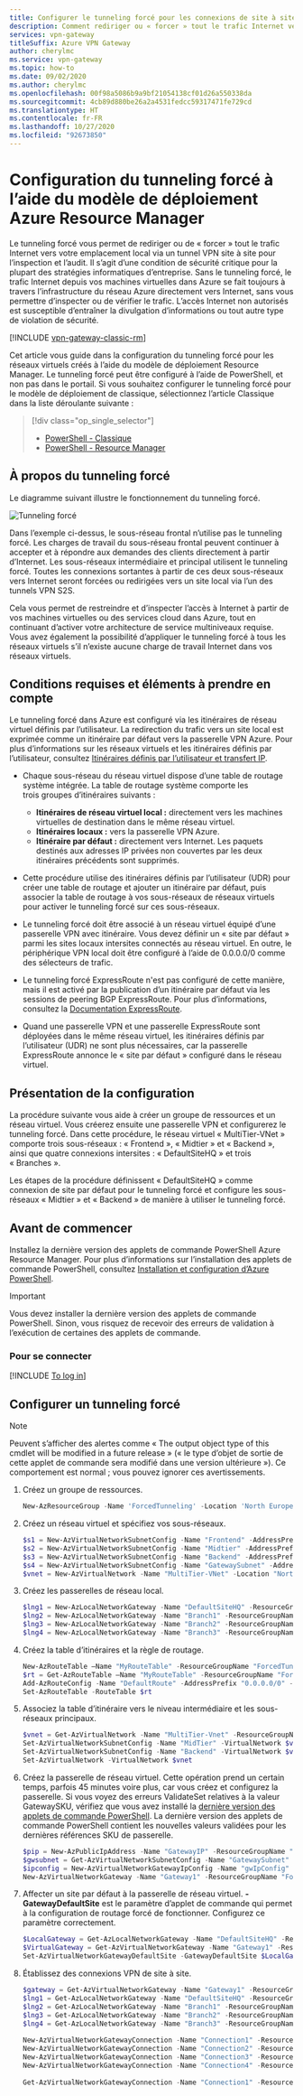 ```yaml
---
title: Configurer le tunneling forcé pour les connexions de site à site
description: Comment rediriger ou « forcer » tout le trafic Internet vers votre emplacement local.
services: vpn-gateway
titleSuffix: Azure VPN Gateway
author: cherylmc
ms.service: vpn-gateway
ms.topic: how-to
ms.date: 09/02/2020
ms.author: cherylmc
ms.openlocfilehash: 00f98a5086b9a9bf21054138cf01d26a550338da
ms.sourcegitcommit: 4cb89d880be26a2a4531fedcc59317471fe729cd
ms.translationtype: HT
ms.contentlocale: fr-FR
ms.lasthandoff: 10/27/2020
ms.locfileid: "92673850"
---
```

# <a name="configure-forced-tunneling-using-the-azure-resource-manager-deployment-model"></a>Configuration du tunneling forcé à l’aide du modèle de déploiement Azure Resource Manager

Le tunneling forcé vous permet de rediriger ou de « forcer » tout le trafic Internet vers votre emplacement local via un tunnel VPN site à site pour l’inspection et l’audit. Il s’agit d’une condition de sécurité critique pour la plupart des stratégies informatiques d’entreprise. Sans le tunneling forcé, le trafic Internet depuis vos machines virtuelles dans Azure se fait toujours à travers l’infrastructure du réseau Azure directement vers Internet, sans vous permettre d’inspecter ou de vérifier le trafic. L’accès Internet non autorisés est susceptible d’entraîner la divulgation d’informations ou tout autre type de violation de sécurité.



[!INCLUDE [vpn-gateway-classic-rm](../../includes/vpn-gateway-classic-rm-include.md)] 

Cet article vous guide dans la configuration du tunneling forcé pour les réseaux virtuels créés à l’aide du modèle de déploiement Resource Manager. Le tunneling forcé peut être configuré à l’aide de PowerShell, et non pas dans le portail. Si vous souhaitez configurer le tunneling forcé pour le modèle de déploiement de classique, sélectionnez l’article Classique dans la liste déroulante suivante :

> [!div class="op_single_selector"]
> * [PowerShell - Classique](vpn-gateway-about-forced-tunneling.md)
> * [PowerShell - Resource Manager](vpn-gateway-forced-tunneling-rm.md)
> 
> 

## <a name="about-forced-tunneling"></a>À propos du tunneling forcé

Le diagramme suivant illustre le fonctionnement du tunneling forcé. 

![Tunneling forcé](./media/vpn-gateway-forced-tunneling-rm/forced-tunnel.png)

Dans l’exemple ci-dessus, le sous-réseau frontal n’utilise pas le tunneling forcé. Les charges de travail du sous-réseau frontal peuvent continuer à accepter et à répondre aux demandes des clients directement à partir d’Internet. Les sous-réseaux intermédiaire et principal utilisent le tunneling forcé. Toutes les connexions sortantes à partir de ces deux sous-réseaux vers Internet seront forcées ou redirigées vers un site local via l’un des tunnels VPN S2S.

Cela vous permet de restreindre et d’inspecter l’accès à Internet à partir de vos machines virtuelles ou des services cloud dans Azure, tout en continuant d’activer votre architecture de service multiniveaux requise. Vous avez également la possibilité d’appliquer le tunneling forcé à tous les réseaux virtuels s’il n’existe aucune charge de travail Internet dans vos réseaux virtuels.

## <a name="requirements-and-considerations"></a>Conditions requises et éléments à prendre en compte

Le tunneling forcé dans Azure est configuré via les itinéraires de réseau virtuel définis par l’utilisateur. La redirection du trafic vers un site local est exprimée comme un itinéraire par défaut vers la passerelle VPN Azure. Pour plus d’informations sur les réseaux virtuels et les itinéraires définis par l’utilisateur, consultez [Itinéraires définis par l’utilisateur et transfert IP](../virtual-network/virtual-networks-udr-overview.md).

* Chaque sous-réseau du réseau virtuel dispose d’une table de routage système intégrée. La table de routage système comporte les trois groupes d’itinéraires suivants :
  
  * **Itinéraires de réseau virtuel local :** directement vers les machines virtuelles de destination dans le même réseau virtuel.
  * **Itinéraires locaux :** vers la passerelle VPN Azure.
  * **Itinéraire par défaut :** directement vers Internet. Les paquets destinés aux adresses IP privées non couvertes par les deux itinéraires précédents sont supprimés.
* Cette procédure utilise des itinéraires définis par l’utilisateur (UDR) pour créer une table de routage et ajouter un itinéraire par défaut, puis associer la table de routage à vos sous-réseaux de réseaux virtuels pour activer le tunneling forcé sur ces sous-réseaux.
* Le tunneling forcé doit être associé à un réseau virtuel équipé d’une passerelle VPN avec itinéraire. Vous devez définir un « site par défaut » parmi les sites locaux intersites connectés au réseau virtuel. En outre, le périphérique VPN local doit être configuré à l’aide de 0.0.0.0/0 comme des sélecteurs de trafic. 
* Le tunneling forcé ExpressRoute n'est pas configuré de cette manière, mais il est activé par la publication d’un itinéraire par défaut via les sessions de peering BGP ExpressRoute. Pour plus d’informations, consultez la [Documentation ExpressRoute](https://azure.microsoft.com/documentation/services/expressroute/).
* Quand une passerelle VPN et une passerelle ExpressRoute sont déployées dans le même réseau virtuel, les itinéraires définis par l’utilisateur (UDR) ne sont plus nécessaires, car la passerelle ExpressRoute annonce le « site par défaut » configuré dans le réseau virtuel.

## <a name="configuration-overview"></a>Présentation de la configuration

La procédure suivante vous aide à créer un groupe de ressources et un réseau virtuel. Vous créerez ensuite une passerelle VPN et configurerez le tunneling forcé. Dans cette procédure, le réseau virtuel « MultiTier-VNet » comporte trois sous-réseaux : « Frontend », « Midtier » et « Backend », ainsi que quatre connexions intersites : « DefaultSiteHQ » et trois « Branches ».

Les étapes de la procédure définissent « DefaultSiteHQ » comme connexion de site par défaut pour le tunneling forcé et configure les sous-réseaux « Midtier » et « Backend » de manière à utiliser le tunneling forcé.

## <a name="before-you-begin"></a><a name="before"></a>Avant de commencer

Installez la dernière version des applets de commande PowerShell Azure Resource Manager. Pour plus d’informations sur l’installation des applets de commande PowerShell, consultez [Installation et configuration d’Azure PowerShell](/powershell/azure/).

> [!IMPORTANT]
> Vous devez installer la dernière version des applets de commande PowerShell. Sinon, vous risquez de recevoir des erreurs de validation à l’exécution de certaines des applets de commande.
>
>

### <a name="to-log-in"></a>Pour se connecter

[!INCLUDE [To log in](../../includes/vpn-gateway-cloud-shell-ps-login.md)]

## <a name="configure-forced-tunneling"></a>Configurer un tunneling forcé

> [!NOTE]
> Peuvent s’afficher des alertes comme « The output object type of this cmdlet will be modified in a future release » (« le type d’objet de sortie de cette applet de commande sera modifié dans une version ultérieure »). Ce comportement est normal ; vous pouvez ignorer ces avertissements.
>
>


1. Créez un groupe de ressources.

   ```powershell
   New-AzResourceGroup -Name 'ForcedTunneling' -Location 'North Europe'
   ```
2. Créez un réseau virtuel et spécifiez vos sous-réseaux.

   ```powershell 
   $s1 = New-AzVirtualNetworkSubnetConfig -Name "Frontend" -AddressPrefix "10.1.0.0/24"
   $s2 = New-AzVirtualNetworkSubnetConfig -Name "Midtier" -AddressPrefix "10.1.1.0/24"
   $s3 = New-AzVirtualNetworkSubnetConfig -Name "Backend" -AddressPrefix "10.1.2.0/24"
   $s4 = New-AzVirtualNetworkSubnetConfig -Name "GatewaySubnet" -AddressPrefix "10.1.200.0/28"
   $vnet = New-AzVirtualNetwork -Name "MultiTier-VNet" -Location "North Europe" -ResourceGroupName "ForcedTunneling" -AddressPrefix "10.1.0.0/16" -Subnet $s1,$s2,$s3,$s4
   ```
3. Créez les passerelles de réseau local.

   ```powershell
   $lng1 = New-AzLocalNetworkGateway -Name "DefaultSiteHQ" -ResourceGroupName "ForcedTunneling" -Location "North Europe" -GatewayIpAddress "111.111.111.111" -AddressPrefix "192.168.1.0/24"
   $lng2 = New-AzLocalNetworkGateway -Name "Branch1" -ResourceGroupName "ForcedTunneling" -Location "North Europe" -GatewayIpAddress "111.111.111.112" -AddressPrefix "192.168.2.0/24"
   $lng3 = New-AzLocalNetworkGateway -Name "Branch2" -ResourceGroupName "ForcedTunneling" -Location "North Europe" -GatewayIpAddress "111.111.111.113" -AddressPrefix "192.168.3.0/24"
   $lng4 = New-AzLocalNetworkGateway -Name "Branch3" -ResourceGroupName "ForcedTunneling" -Location "North Europe" -GatewayIpAddress "111.111.111.114" -AddressPrefix "192.168.4.0/24"
   ```
4. Créez la table d’itinéraires et la règle de routage.

   ```powershell
   New-AzRouteTable –Name "MyRouteTable" -ResourceGroupName "ForcedTunneling" –Location "North Europe"
   $rt = Get-AzRouteTable –Name "MyRouteTable" -ResourceGroupName "ForcedTunneling" 
   Add-AzRouteConfig -Name "DefaultRoute" -AddressPrefix "0.0.0.0/0" -NextHopType VirtualNetworkGateway -RouteTable $rt
   Set-AzRouteTable -RouteTable $rt
   ```
5. Associez la table d’itinéraire vers le niveau intermédiaire et les sous-réseaux principaux.

   ```powershell
   $vnet = Get-AzVirtualNetwork -Name "MultiTier-Vnet" -ResourceGroupName "ForcedTunneling"
   Set-AzVirtualNetworkSubnetConfig -Name "MidTier" -VirtualNetwork $vnet -AddressPrefix "10.1.1.0/24" -RouteTable $rt
   Set-AzVirtualNetworkSubnetConfig -Name "Backend" -VirtualNetwork $vnet -AddressPrefix "10.1.2.0/24" -RouteTable $rt
   Set-AzVirtualNetwork -VirtualNetwork $vnet
   ```
6. Créez la passerelle de réseau virtuel. Cette opération prend un certain temps, parfois 45 minutes voire plus, car vous créez et configurez la passerelle. Si vous voyez des erreurs ValidateSet relatives à la valeur GatewaySKU, vérifiez que vous avez installé la [dernière version des applets de commande PowerShell](#before). La dernière version des applets de commande PowerShell contient les nouvelles valeurs validées pour les dernières références SKU de passerelle.

   ```powershell
   $pip = New-AzPublicIpAddress -Name "GatewayIP" -ResourceGroupName "ForcedTunneling" -Location "North Europe" -AllocationMethod Dynamic
   $gwsubnet = Get-AzVirtualNetworkSubnetConfig -Name "GatewaySubnet" -VirtualNetwork $vnet
   $ipconfig = New-AzVirtualNetworkGatewayIpConfig -Name "gwIpConfig" -SubnetId $gwsubnet.Id -PublicIpAddressId $pip.Id
   New-AzVirtualNetworkGateway -Name "Gateway1" -ResourceGroupName "ForcedTunneling" -Location "North Europe" -IpConfigurations $ipconfig -GatewayType Vpn -VpnType RouteBased -GatewaySku VpnGw1 -EnableBgp $false
   ```
7. Affecter un site par défaut à la passerelle de réseau virtuel. **-GatewayDefaultSite** est le paramètre d’applet de commande qui permet à la configuration de routage forcé de fonctionner. Configurez ce paramètre correctement. 

   ```powershell
   $LocalGateway = Get-AzLocalNetworkGateway -Name "DefaultSiteHQ" -ResourceGroupName "ForcedTunneling"
   $VirtualGateway = Get-AzVirtualNetworkGateway -Name "Gateway1" -ResourceGroupName "ForcedTunneling"
   Set-AzVirtualNetworkGatewayDefaultSite -GatewayDefaultSite $LocalGateway -VirtualNetworkGateway $VirtualGateway
   ```
8. Établissez des connexions VPN de site à site.

   ```powershell
   $gateway = Get-AzVirtualNetworkGateway -Name "Gateway1" -ResourceGroupName "ForcedTunneling"
   $lng1 = Get-AzLocalNetworkGateway -Name "DefaultSiteHQ" -ResourceGroupName "ForcedTunneling" 
   $lng2 = Get-AzLocalNetworkGateway -Name "Branch1" -ResourceGroupName "ForcedTunneling" 
   $lng3 = Get-AzLocalNetworkGateway -Name "Branch2" -ResourceGroupName "ForcedTunneling" 
   $lng4 = Get-AzLocalNetworkGateway -Name "Branch3" -ResourceGroupName "ForcedTunneling" 
    
   New-AzVirtualNetworkGatewayConnection -Name "Connection1" -ResourceGroupName "ForcedTunneling" -Location "North Europe" -VirtualNetworkGateway1 $gateway -LocalNetworkGateway2 $lng1 -ConnectionType IPsec -SharedKey "preSharedKey"
   New-AzVirtualNetworkGatewayConnection -Name "Connection2" -ResourceGroupName "ForcedTunneling" -Location "North Europe" -VirtualNetworkGateway1 $gateway -LocalNetworkGateway2 $lng2 -ConnectionType IPsec -SharedKey "preSharedKey"
   New-AzVirtualNetworkGatewayConnection -Name "Connection3" -ResourceGroupName "ForcedTunneling" -Location "North Europe" -VirtualNetworkGateway1 $gateway -LocalNetworkGateway2 $lng3 -ConnectionType IPsec -SharedKey "preSharedKey"
   New-AzVirtualNetworkGatewayConnection -Name "Connection4" -ResourceGroupName "ForcedTunneling" -Location "North Europe" -VirtualNetworkGateway1 $gateway -LocalNetworkGateway2 $lng4 -ConnectionType IPsec -SharedKey "preSharedKey"
    
   Get-AzVirtualNetworkGatewayConnection -Name "Connection1" -ResourceGroupName "ForcedTunneling"
   ```
